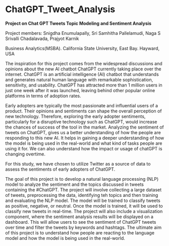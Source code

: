 # ChatGPT_Tweet_Analysis
**Project on Chat GPT Tweets Topic Modeling and Sentiment Analysis**

Project members: Snigdha Enumulapally, Sri Samhitha Pallelamudi, Naga S Srivalli Chadalavada, Prajyot Karnik

Business Analytics(MSBA). California State University, East Bay. Hayward, USA

The inspiration for this project comes from the widespread discussions and opinions about the new AI chatbot ChatGPT currently taking place over the internet. ChatGPT is an artificial intelligence (AI) chatbot that understands and generates natural human language with remarkable sophistication, sensitivity, and usability. ChatGPT has attracted more than 1 million users in just one week after it was launched, leaving behind other popular online platforms in terms of adoption rates. 

Early adopters are typically the most passionate and influential users of a product. Their opinions and sentiments can shape the overall perception of new technology. Therefore, exploring the early adopter sentiments, particularly for a disruptive technology such as ChatGPT, would increase the chances of success of the tool in the market. Analyzing the sentiment of tweets on ChatGPT, gives us a better understanding of how the people are responding to this new AI. It helps in gaining a deeper understanding of how the model is being used in the real-world and what kind of tasks people are using it for. We can also understand how the impact or usage of chatGPT is changing overtime. 

For this study, we have chosen to utilize Twitter as a source of data to assess the sentiments of early adopters of ChatGPT. 

The goal of this project is to develop a natural language processing (NLP) model to analyze the sentiment and the topics discussed in tweets containing the #ChatGPT. The project will involve collecting a large dataset of tweets, preprocessing the data, identifying teh topics and then training and evaluating the NLP model. The model will be trained to classify tweets as positive, negative, or neutral. Once the model is trained, it will be used to classify new tweets in real-time. The project will also include a visualization component, where the sentiment analysis results will be displayed on a dashboard. This will allow users to see the sentiment of ChatGPT tweets over time and filter the tweets by keywords and hashtags. The ultimate aim of this project is to understand how people are reacting to the language model and how the model is being used in the real-world.

